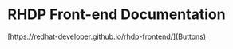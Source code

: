 RHDP Front-end Documentation
=============================

[https://redhat-developer.github.io/rhdp-frontend/](Buttons)
